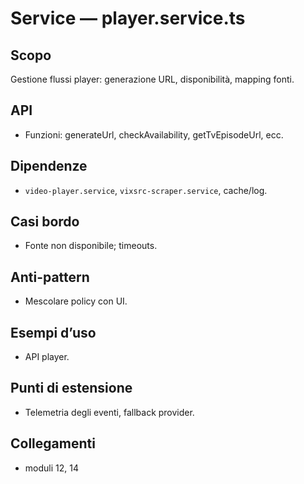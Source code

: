 # Service — player.service.ts

## Scopo
Gestione flussi player: generazione URL, disponibilità, mapping fonti.

## API
- Funzioni: generateUrl, checkAvailability, getTvEpisodeUrl, ecc.

## Dipendenze
- `video-player.service`, `vixsrc-scraper.service`, cache/log.

## Casi bordo
- Fonte non disponibile; timeouts.

## Anti-pattern
- Mescolare policy con UI.

## Esempi d’uso
- API player.

## Punti di estensione
- Telemetria degli eventi, fallback provider.

## Collegamenti
- moduli 12, 14